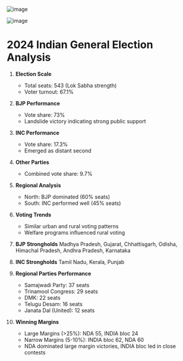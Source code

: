![image](https://github.com/Bhavin6969/Web_Scraping_2024_election/assets/103599813/f8a019cc-3eef-4b83-9d9f-7643d956dda9)

![image](https://github.com/Bhavin6969/Web_Scraping_2024_election/assets/103599813/ffc838c2-1849-4a38-b4e5-42ee5972874d)



# 2024 Indian General Election Analysis

1. **Election Scale**
   - Total seats: 543 (Lok Sabha strength)
   - Voter turnout: 67.1%

2. **BJP Performance**
   - Vote share: 73%
   - Landslide victory indicating strong public support

3. **INC Performance**
   - Vote share: 17.3%
   - Emerged as distant second

4. **Other Parties**
   - Combined vote share: 9.7%

5. **Regional Analysis**
   - North: BJP dominated (60% seats)
   - South: INC performed well (45% seats)

6. **Voting Trends**
   - Similar urban and rural voting patterns
   - Welfare programs influenced rural voting

7. **BJP Strongholds**
   Madhya Pradesh, Gujarat, Chhattisgarh, Odisha, Himachal Pradesh, Andhra Pradesh, Karnataka

8. **INC Strongholds**
   Tamil Nadu, Kerala, Punjab

9. **Regional Parties Performance**
   - Samajwadi Party: 37 seats
   - Trinamool Congress: 29 seats
   - DMK: 22 seats
   - Telugu Desam: 16 seats
   - Janata Dal (United): 12 seats

10. **Winning Margins**
    - Large Margins (>25%): NDA 55, INDIA bloc 24
    - Narrow Margins (5-10%): INDIA bloc 62, NDA 60
    - NDA dominated large margin victories, INDIA bloc led in close contests
